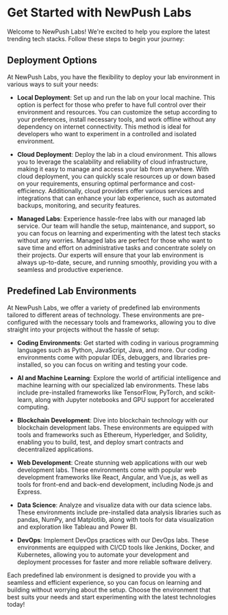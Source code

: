 # Get Started with NewPush Labs

Welcome to NewPush Labs! We're excited to help you explore the latest trending tech stacks. Follow these steps to begin your journey:

## Deployment Options
At NewPush Labs, you have the flexibility to deploy your lab environment in various ways to suit your needs:

- **Local Deployment**: Set up and run the lab on your local machine. This option is perfect for those who prefer to have full control over their environment and resources. You can customize the setup according to your preferences, install necessary tools, and work offline without any dependency on internet connectivity. This method is ideal for developers who want to experiment in a controlled and isolated environment.

- **Cloud Deployment**: Deploy the lab in a cloud environment. This allows you to leverage the scalability and reliability of cloud infrastructure, making it easy to manage and access your lab from anywhere. With cloud deployment, you can quickly scale resources up or down based on your requirements, ensuring optimal performance and cost-efficiency. Additionally, cloud providers offer various services and integrations that can enhance your lab experience, such as automated backups, monitoring, and security features.

- **Managed Labs**: Experience hassle-free labs with our managed lab service. Our team will handle the setup, maintenance, and support, so you can focus on learning and experimenting with the latest tech stacks without any worries. Managed labs are perfect for those who want to save time and effort on administrative tasks and concentrate solely on their projects. Our experts will ensure that your lab environment is always up-to-date, secure, and running smoothly, providing you with a seamless and productive experience.


## Predefined Lab Environments
At NewPush Labs, we offer a variety of predefined lab environments tailored to different areas of technology. These environments are pre-configured with the necessary tools and frameworks, allowing you to dive straight into your projects without the hassle of setup:

- **Coding Environments**: Get started with coding in various programming languages such as Python, JavaScript, Java, and more. Our coding environments come with popular IDEs, debuggers, and libraries pre-installed, so you can focus on writing and testing your code.

- **AI and Machine Learning**: Explore the world of artificial intelligence and machine learning with our specialized lab environments. These labs include pre-installed frameworks like TensorFlow, PyTorch, and scikit-learn, along with Jupyter notebooks and GPU support for accelerated computing.

- **Blockchain Development**: Dive into blockchain technology with our blockchain development labs. These environments are equipped with tools and frameworks such as Ethereum, Hyperledger, and Solidity, enabling you to build, test, and deploy smart contracts and decentralized applications.

- **Web Development**: Create stunning web applications with our web development labs. These environments come with popular web development frameworks like React, Angular, and Vue.js, as well as tools for front-end and back-end development, including Node.js and Express.

- **Data Science**: Analyze and visualize data with our data science labs. These environments include pre-installed data analysis libraries such as pandas, NumPy, and Matplotlib, along with tools for data visualization and exploration like Tableau and Power BI.

- **DevOps**: Implement DevOps practices with our DevOps labs. These environments are equipped with CI/CD tools like Jenkins, Docker, and Kubernetes, allowing you to automate your development and deployment processes for faster and more reliable software delivery.

Each predefined lab environment is designed to provide you with a seamless and efficient experience, so you can focus on learning and building without worrying about the setup. Choose the environment that best suits your needs and start experimenting with the latest technologies today!
